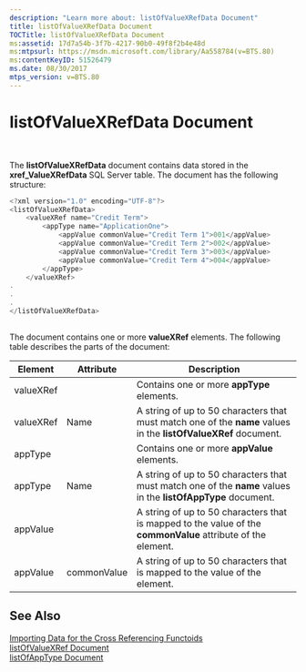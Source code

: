 ```yaml
---
description: "Learn more about: listOfValueXRefData Document"
title: listOfValueXRefData Document
TOCTitle: listOfValueXRefData Document
ms:assetid: 17d7a54b-3f7b-4217-90b0-49f8f2b4e48d
ms:mtpsurl: https://msdn.microsoft.com/library/Aa558784(v=BTS.80)
ms:contentKeyID: 51526479
ms.date: 08/30/2017
mtps_version: v=BTS.80
---
```


# listOfValueXRefData Document

 

The **listOfValueXRefData** document contains data stored in the **xref\_ValueXRefData** SQL Server table. The document has the following structure:

```C#
<?xml version="1.0" encoding="UTF-8"?>  
<listOfValueXRefData>  
    <valueXRef name="Credit Term">  
        <appType name="ApplicationOne">  
            <appValue commonValue="Credit Term 1">001</appValue>  
            <appValue commonValue="Credit Term 2">002</appValue>  
            <appValue commonValue="Credit Term 3">003</appValue>  
            <appValue commonValue="Credit Term 4">004</appValue>  
        </appType>  
    </valueXRef>  
.  
.  
.  
</listOfValueXRefData>  
  
```

The document contains one or more **valueXRef** elements. The following table describes the parts of the document:

<table>
<thead>
<tr class="header">
<th>Element</th>
<th>Attribute</th>
<th>Description</th>
</tr>
</thead>
<tbody>
<tr class="odd">
<td>valueXRef</td>
<td></td>
<td>Contains one or more <strong>appType</strong> elements.</td>
</tr>
<tr class="even">
<td>valueXRef</td>
<td>Name</td>
<td>A string of up to 50 characters that must match one of the <strong>name</strong> values in the <strong>listOfValueXRef</strong> document.</td>
</tr>
<tr class="odd">
<td>appType</td>
<td></td>
<td>Contains one or more <strong>appValue</strong> elements.</td>
</tr>
<tr class="even">
<td>appType</td>
<td>Name</td>
<td>A string of up to 50 characters that must match one of the <strong>name</strong> values in the <strong>listOfAppType</strong> document.</td>
</tr>
<tr class="odd">
<td>appValue</td>
<td></td>
<td>A string of up to 50 characters that is mapped to the value of the <strong>commonValue</strong> attribute of the element.</td>
</tr>
<tr class="even">
<td>appValue</td>
<td>commonValue</td>
<td>A string of up to 50 characters that is mapped to the value of the element.</td>
</tr>
</tbody>
</table>


## See Also

[Importing Data for the Cross Referencing Functoids](importing-data-for-the-cross-referencing-functoids.md)  
[listOfValueXRef Document](listofvaluexref-document.md)  
[listOfAppType Document](listofapptype-document.md)

